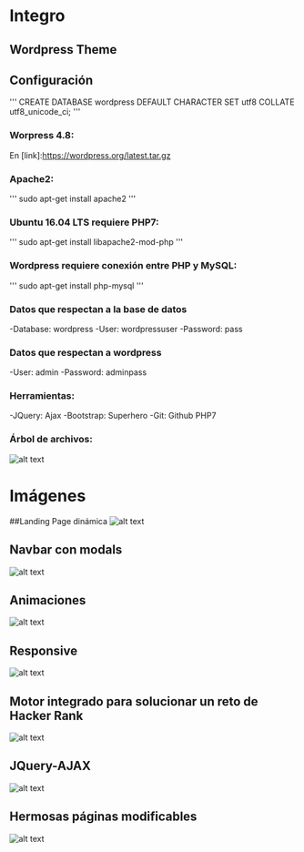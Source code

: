 # Integro
## Wordpress Theme

## Configuración
'''
CREATE DATABASE wordpress DEFAULT CHARACTER SET utf8 COLLATE utf8_unicode_ci;
'''

### Worpress 4.8:
En [link]:https://wordpress.org/latest.tar.gz

### Apache2:
'''
sudo apt-get install apache2
'''

### Ubuntu 16.04 LTS requiere PHP7:
'''
sudo apt-get install libapache2-mod-php
'''

### Wordpress requiere conexión entre PHP y MySQL:
'''
sudo apt-get install php-mysql
'''

### Datos que respectan a la base de datos
-Database:
wordpress
-User:
wordpressuser
-Password:
pass

### Datos que respectan a wordpress
-User:
admin
-Password:
adminpass

### Herramientas:
-JQuery:
Ajax
-Bootstrap:
Superhero
-Git:
Github
PHP7

### Árbol de archivos:
![alt text](https://raw.githubusercontent.com/kemquiros/integro/master/assets/screenshot/tree.png)

# Imágenes

##Landing Page dinámica
![alt text](https://raw.githubusercontent.com/kemquiros/integro/master/assets/screenshot/1.png)
## Navbar con modals
![alt text](https://raw.githubusercontent.com/kemquiros/integro/master/assets/screenshot/2.png)
## Animaciones
![alt text](https://raw.githubusercontent.com/kemquiros/integro/master/assets/screenshot/3.png)
## Responsive
![alt text](https://raw.githubusercontent.com/kemquiros/integro/master/assets/screenshot/4.png)
## Motor integrado para solucionar un reto de Hacker Rank
![alt text](https://raw.githubusercontent.com/kemquiros/integro/master/assets/screenshot/5.png)
## JQuery-AJAX
![alt text](https://raw.githubusercontent.com/kemquiros/integro/master/assets/screenshot/6.png)
## Hermosas páginas modificables
![alt text](https://raw.githubusercontent.com/kemquiros/integro/master/assets/screenshot/7.png)
